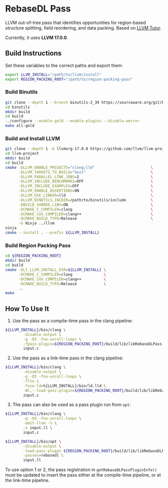 # RebaseDL Pass

LLVM out-of-tree pass that identifies opportunities for region-based structure splitting, field reordering, and data packing.
Based on [LLVM Tutor](https://github.com/banach-space/llvm-tutor).

Currently, it uses **LLVM 17.0.0**.
## Build Instructions

Set these variables to the correct paths and export them:

```sh
export LLVM_INSTALL="/path/to/llvm/install"
export REGION_PACKING_ROOT="/path/to/region-packing-pass"
```

### Build Binutils

```sh
git clone --depth 1 --branch binutils-2_39 https://sourceware.org/git/binutils-gdb.git binutils
cd binutils
mkdir build
cd build
../configure --enable-gold --enable-plugins --disable-werror
make all-gold
```

### Build and Install LLVM

```sh
git clone --depth 1 -b llvmorg-17.0.0 https://github.com/llvm/llvm-project.git
cd llvm-project
mkdir build
cd build
cmake -DLLVM_ENABLE_PROJECTS="clang;lld"                         \
      -DLLVM_TARGETS_TO_BUILD="host"                             \
      -DLLVM_PARALLEL_LINK_JOBS=2                                \
      -DLLVM_INCLUDE_BENCHMARKS=OFF                              \
      -DLLVM_INCLUDE_EXAMPLES=OFF                                \
      -DLLVM_ENABLE_ASSERTIONS=ON                                \
      -DLLVM_USE_LINKER=lld                                      \
      -DLLVM_BINUTILS_INCDIR=/path/to/binutils/include           \
      -DBUILD_SHARED_LIBS=ON                                     \
      -DCMAKE_C_COMPILER=clang                                   \
      -DCMAKE_CXX_COMPILER=clang++                               \
      -DCMAKE_BUILD_TYPE=Release                                 \
      -G Ninja ../llvm
ninja
cmake --install . --prefix ${LLVM_INSTALL}
```

### Build Region Packing Pass

```sh
cd ${REGION_PACKING_ROOT}
mkdir build
cd build
cmake -DLT_LLVM_INSTALL_DIR=${LLVM_INSTALL} \
      -DCMAKE_C_COMPILER=clang              \
      -DCMAKE_CXX_COMPILER=clang++          \
      -DCMAKE_BUILD_TYPE=Release            \
      ..
make
```

## How To Use It

1. Use the pass as a compile-time pass in the clang pipeline:

```sh
${LLVM_INSTALL}/bin/clang \
        -disable-output \
        -g -O3 -fno-unroll-loops \
        -fpass-plugin=${REGION_PACKING_ROOT}/build/lib/libRebaseDLPass.so \
        input.c
```

2. Use the pass as a link-time pass in the clang pipeline:

```sh
${LLVM_INSTALL}/bin/clang \
        -disable-output \
        -g -O3 -fno-unroll-loops \
        -flto \
        -fuse-ld=%{LLVM_INSTALL}/bin/ld.lld \
        -Wl,--load-pass-plugin=${REGION_PACKING_ROOT}/build/lib/libRebaseDLPass.so \
        input.c
```

3. The pass can also be used as a pass plugin run from `opt`:

```sh
${LLVM_INSTALL}/bin/clang \
        -g -O3 -fno-unroll-loops \
        -emit-llvm -S \
        -o input.ll \
        input.c

${LLVM_INSTALL}/bin/opt \
        -disable-output \
        -load-pass-plugin ${REGION_PACKING_ROOT}/build/lib/libRebaseDLPass.so \
        -passes=rebasedl \
        input.ll
```

To use option 1 or 2, the pass registration in `getRebaseDLPassPluginInfo()` must be updated to insert the pass either at the compile-time pipeline, or at the link-time pipeline.
